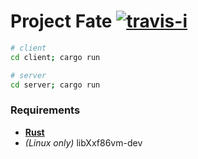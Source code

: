 Project Fate [![travis-i][]][travis-a]
========

```sh
# client
cd client; cargo run

# server
cd server; cargo run
```

### Requirements

* **[Rust][]**
* *(Linux only)* libXxf86vm-dev

[Rust]: http://rust-lang.org
[travis-i]: https://travis-ci.org/simnalamburt/fate.svg?branch=master
[travis-a]: https://travis-ci.org/simnalamburt/fate
